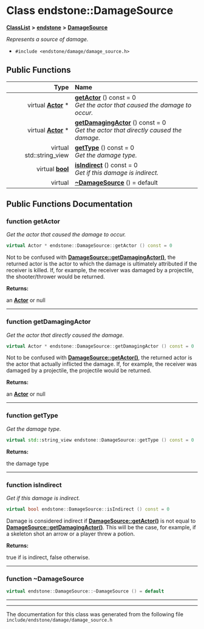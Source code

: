 

# Class endstone::DamageSource



[**ClassList**](annotated.md) **>** [**endstone**](namespaceendstone.md) **>** [**DamageSource**](classendstone_1_1DamageSource.md)



_Represents a source of damage._ 

* `#include <endstone/damage/damage_source.h>`





































## Public Functions

| Type | Name |
| ---: | :--- |
| virtual [**Actor**](classendstone_1_1Actor.md) \* | [**getActor**](#function-getactor) () const = 0<br>_Get the actor that caused the damage to occur._  |
| virtual [**Actor**](classendstone_1_1Actor.md) \* | [**getDamagingActor**](#function-getdamagingactor) () const = 0<br>_Get the actor that directly caused the damage._  |
| virtual std::string\_view | [**getType**](#function-gettype) () const = 0<br>_Get the damage type._  |
| virtual [**bool**](classendstone_1_1Vector.md) | [**isIndirect**](#function-isindirect) () const = 0<br>_Get if this damage is indirect._  |
| virtual  | [**~DamageSource**](#function-damagesource) () = default<br> |




























## Public Functions Documentation




### function getActor 

_Get the actor that caused the damage to occur._ 
```C++
virtual Actor * endstone::DamageSource::getActor () const = 0
```



Not to be confused with [**DamageSource::getDamagingActor()**](classendstone_1_1DamageSource.md#function-getdamagingactor), the returned actor is the actor to which the damage is ultimately attributed if the receiver is killed. If, for example, the receiver was damaged by a projectile, the shooter/thrower would be returned.




**Returns:**

an [**Actor**](classendstone_1_1Actor.md) or null 





        

<hr>



### function getDamagingActor 

_Get the actor that directly caused the damage._ 
```C++
virtual Actor * endstone::DamageSource::getDamagingActor () const = 0
```



Not to be confused with [**DamageSource::getActor()**](classendstone_1_1DamageSource.md#function-getactor), the returned actor is the actor that actually inflicted the damage. If, for example, the receiver was damaged by a projectile, the projectile would be returned.




**Returns:**

an [**Actor**](classendstone_1_1Actor.md) or null 





        

<hr>



### function getType 

_Get the damage type._ 
```C++
virtual std::string_view endstone::DamageSource::getType () const = 0
```





**Returns:**

the damage type 





        

<hr>



### function isIndirect 

_Get if this damage is indirect._ 
```C++
virtual bool endstone::DamageSource::isIndirect () const = 0
```



Damage is considered indirect if [**DamageSource::getActor()**](classendstone_1_1DamageSource.md#function-getactor) is not equal to [**DamageSource::getDamagingActor()**](classendstone_1_1DamageSource.md#function-getdamagingactor). This will be the case, for example, if a skeleton shot an arrow or a player threw a potion.




**Returns:**

true if is indirect, false otherwise. 





        

<hr>



### function ~DamageSource 

```C++
virtual endstone::DamageSource::~DamageSource () = default
```




<hr>

------------------------------
The documentation for this class was generated from the following file `include/endstone/damage/damage_source.h`

